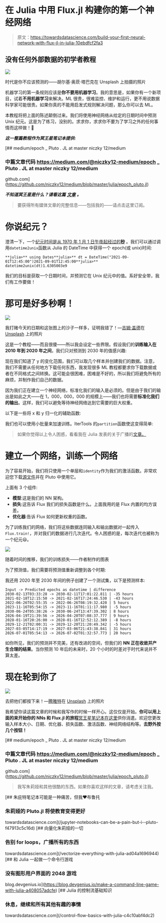 # 在 Julia 中用 Flux.jl 构建你的第一个神经网络

> 原文：<https://towardsdatascience.com/build-your-first-neural-network-with-flux-jl-in-julia-10ebdfcf2fa3>

## 没有任何外部数据的初学者教程

![](img/1da198b53ac346d6ce22a39fcde3270d.png)

时代是你不应该预测的——胡尔基·奥莰·塔巴克在 Unsplash 上拍摄的照片

机器学习的第一条规则应该是**你不要用机器学习**。我的意思是，如果你有一个新项目，试着**不用机器学习**来解决。ML 很贵，很难监控、维护和运行，更不用说数据科学家可能很贵。如果你真的不能用启发式规则解决问题，那么你可以去 ML。

本教程将把上面的陈述颠倒过来。我们将使用神经网络从给定的日期时间中预测 Unix 纪元。这是为了练习，没别的。求求你，求求你不要为了学习之外的任何事情而这样做！🙏

***这一整篇教程作为冥王星笔记本提供:***

[](https://github.com/niczky12/medium/blob/master/julia/epoch_pluto.jl) [## medium/epoch _ Pluto . JL at master niczky 12/medium

### 中篇文章代码 https://medium.com/@niczky12-medium/epoch _ Pluto . JL at master niczky 12/medium

github.com](https://github.com/niczky12/medium/blob/master/julia/epoch_pluto.jl) 

***不知道冥王星是什么？请看这篇*** [***文章***](/jupyter-notebooks-can-be-a-pain-but-i-️-pluto-f47913c5c16d) ***。***

> 要获得所有媒体文章的完整信息——包括我的——请点击这里订阅。

# 你说纪元？

澄清一下，一个[纪元时间是从 1970 年 1 月 1 日午夜起经过的**秒**](https://en.wikipedia.org/wiki/Unix_time) 。我们可以通过调用`datetime2unix`函数从 Julia 的 DateTime 中获得一个 epoch(或 unix)时间:

```
**julia>** using Dates**julia>** dt = DateTime("2021-09-01T12:45:00")2021-09-01T12:45:00**julia>** datetime2unix(dt)1.6305003e9
```

我们的目标是获取一个日期时间，并预测它在 Unix 纪元中的值。系好安全带，我们有工作要做！

# 那可是好多秒啊！

![](img/fff3e875438ece1edac7b97a17320d09.png)

我打赌今天的日期和这张图上的沙子一样多，证明我错了！—[吉姆·盖德](https://unsplash.com/@jimgade?utm_source=unsplash&utm_medium=referral&utm_content=creditCopyText)在 [Unsplash](https://unsplash.com/s/photos/sand?utm_source=unsplash&utm_medium=referral&utm_content=creditCopyText) 上的照片

这是一个教程——而且很傻——所以我会设定一些界限。假设我们的**训练输入在 2010 年到 2020 年之间**，我们只对预测到 2030 年的值感兴趣:

现在我们知道了 y 的变化范围，我们可以取几个样本并创建我们的数据。注意，我们不需要从任何地方下载任何东西，我发现很多 ML 教程都要求你下载数据或者在不同格式之间转换。这可能会很困难，困难是不好的，所以我们将避免所有的麻烦，并制作我们自己的数据。

因为我们正在建立一个神经网络，标准化我们的输入是必须的。但是由于我们的输出是如此之大——在 1，000，000，000 的规模上——我们也将需要**标准化我们的输出**。这样，我们可以避免等待神经网络达到它需要的巨大权重。

以下是一些将 x 和 y 归一化的辅助函数:

我们也可以使用小批量来加速训练。IterTools 的`partition`函数使这变得简单:

> 如果你觉得以上令人困惑，看看我在 Julia 发表的关于广播的[文章。](/vectorize-everything-with-julia-ad04a1696944)

# 建立一个网络，训练一个网络

为了容易开始，我们将只使用一个单层和`identity`作为我们的激活函数。非常欢迎您下载[源文件](https://github.com/niczky12/medium/blob/master/julia/epoch_pluto.jl)并在 Pluto 中使用它。

上面有 3 个组件:

*   **模型**:这是我们的 NN 架构。
*   **损失**:这告诉 Flux 我们的损失函数是什么。上面我用的是 Flux 内置的均方误差。
*   **优化器**:告诉 Flux 如何更新权重的函数。

为了训练我们的网络，我们将这些数据连同输入和输出数据对一起传入`Flux.train!`，并对我们的数据进行几次迭代。令人困惑的是，每次迭代也被称为一个纪元😃。

![](img/727603034d1f2577dfa858f98c39d511.png)

随着时间的推移，我们的训练损失——作者制作的图表

为了预测值，我们需要将预测值重新调整到各个时期:

我还用 2020 年至 2030 年间的例子创建了一个测试集，以下是预测样本:

```
Input -> Predicted epochs as datetime | difference
2030-02-13T03:33:28 -> 2030-02-11T17:01:22.811 | -35 hours
2021-02-18T12:15:50 -> 2021-02-16T17:24:46.530 | -43 hours
2022-06-26T02:55:35 -> 2022-06-26T08:19:32.420 | 5 hours
2023-11-16T05:54:15 -> 2023-11-16T01:11:17.980 | -5 hours
2030-06-24T05:38:26 -> 2030-06-24T13:47:39.302 | 8 hours
2026-04-19T21:39:56 -> 2026-04-20T07:08:37.777 | 9 hours
2028-01-16T20:26:00 -> 2028-01-16T12:52:12.389 | -8 hours
2029-12-21T02:00:31 -> 2029-12-20T21:20:49.342 | -5 hours
2027-03-05T14:17:19 -> 2027-03-06T21:43:38.841 | 31 hours
2026-07-01T05:54:13 -> 2026-07-02T01:32:57.773 | 20 hours
```

如你所见，我们的预测并不完美，还有改进的空间，但我们的 **NN 正在收敛并产生合理的结果**。当你预测 10 年后的未来时，20 个小时的时差对于时代来说并不算太差。

# 现在轮到你了

![](img/b7b9e01a1163b641b172614cbf0a702b.png)

去把他们都按下来！—[腾雅特](https://unsplash.com/@tengyart?utm_source=unsplash&utm_medium=referral&utm_content=creditCopyText)在 [Unsplash](https://unsplash.com/s/photos/buttons?utm_source=unsplash&utm_medium=referral&utm_content=creditCopyText) 上的照片

我希望你读这篇文章的时候和我写作的时候一样开心。这仅仅是开始。**你可以用上面的来开始你的 NNs 和 Flux.jl 的旅程**[冥王星笔记本在这里](https://github.com/niczky12/medium/blob/master/julia/epoch_pluto.jl)供你消遣。欢迎您更改输入样本大小、日期、优化器、损失函数、激活函数、神经网络结构等。**去野外按几个按钮！**

[](https://github.com/niczky12/medium/blob/master/julia/epoch_pluto.jl) [## medium/epoch _ Pluto . JL at master niczky 12/medium

### 中篇文章代码 https://medium.com/@niczky12-medium/epoch _ Pluto . JL at master niczky 12/medium

github.com](https://github.com/niczky12/medium/blob/master/julia/epoch_pluto.jl) 

> 我写朱莉娅和其他很酷的东西。如果你喜欢这样的文章，请考虑关注我。

[](/jupyter-notebooks-can-be-a-pain-but-i-️-pluto-f47913c5c16d) [## 朱庇特笔记本可能是一种痛苦，但我❤️布鲁托

### 朱莉娅的 Pluto.jl 将使教育变得更好

towardsdatascience.com](/jupyter-notebooks-can-be-a-pain-but-i-️-pluto-f47913c5c16d) [](/vectorize-everything-with-julia-ad04a1696944) [## 向量化朱莉娅的一切

### 告别 for loops，广播所有的东西

towardsdatascience.com](/vectorize-everything-with-julia-ad04a1696944) [](https://blog.devgenius.io/make-a-command-line-game-with-julia-a408057adcfe) [## 和 Julia 一起做一个命令行游戏

### 没有图形用户界面的 2048 游戏

blog.devgenius.io](https://blog.devgenius.io/make-a-command-line-game-with-julia-a408057adcfe) [](/control-flow-basics-with-julia-c4c10abf4dc2) [## Julia 的控制流基础知识

### 休息，继续和所有其他有趣的事情

towardsdatascience.com](/control-flow-basics-with-julia-c4c10abf4dc2)